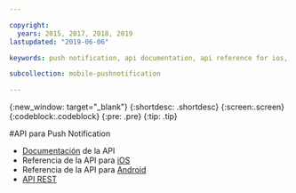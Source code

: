 ```yaml
---

copyright:
  years: 2015, 2017, 2018, 2019
lastupdated: "2019-06-06"

keywords: push notification, api documentation, api reference for ios, api reference for android, rest api

subcollection: mobile-pushnotification

---
```


{:new_window: target="_blank"}
{:shortdesc: .shortdesc}
{:screen:.screen}
{:codeblock:.codeblock}
{:pre: .pre}
{:tip: .tip}

#API para Push Notification

 - [Documentación](https://cloud.ibm.com/apidocs/push-notifications) de la API
 - Referencia de la API para [iOS](http://ibm-bluemix-mobile-services.github.io/API-docs/client-SDK/BMSPush/Swift/index.html)
 - Referencia de la API para [Android](https://www.javadoc.io/doc/com.ibm.mobilefirstplatform.clientsdk.android/push/3.7.4)
 - [API REST](https://eu-gb.imfpush.cloud.ibm.com/imfpush/) 
